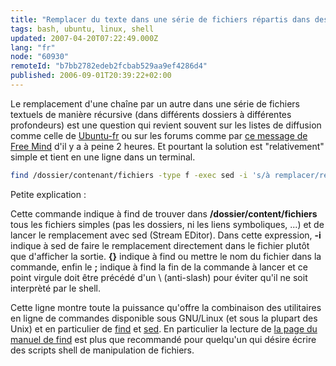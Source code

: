 ```yaml
---
title: "Remplacer du texte dans une série de fichiers répartis dans des dossiers"
tags: bash, ubuntu, linux, shell
updated: 2007-04-20T07:22:49.000Z
lang: "fr"
node: "60930"
remoteId: "b7bb2782edeb2fcbab529aa9ef4286d4"
published: 2006-09-01T20:39:22+02:00
---
```

 
Le remplacement d'une chaîne par un autre dans une série de fichiers textuels de manière récursive (dans différents dossiers à différentes profondeurs) est une question qui revient souvent sur les listes de diffusion comme celle de [Ubuntu-fr](https://lists.ubuntu.com/archives/ubuntu-fr/2006-September/011128.html) ou sur les forums comme par [ce message de Free Mind](https://lists.ubuntu.com/archives/ubuntu-fr/2006-September/011128.html) d'il y a à peine 2 heures. Et pourtant la solution est &quot;relativement&quot; simple et tient en une ligne dans un terminal.

 ``` bash
find /dossier/contenant/fichiers -type f -exec sed -i 's/à remplacer/remplacement/g' {} \;
```

 
Petite explication :

Cette commande indique à find de trouver dans **/dossier/content/fichiers** tous les fichiers simples (pas les dossiers, ni les liens symboliques, ...) et de lancer le remplacement avec sed (Stream EDitor). Dans cette expression, **-i** indique à sed de faire le remplacement directement dans le fichier plutôt que d'afficher la sortie. **{}** indique à find ou mettre le nom du fichier dans la commande, enfin le **;** indique à find la fin de la commande à lancer et ce point virgule doit être précédé d'un \ (anti-slash) pour éviter qu'il ne soit interprèté par le shell.

 
Cette ligne montre toute la puissance qu'offre la combinaison des utilitaires en ligne de commandes disponible sous GNU/Linux (et sous la plupart des Unix) et en particulier de [find](http://pwet.fr/man/linux/commandes/find) et [sed](http://pwet.fr/man/linux/commandes/find). En particulier la lecture de [la page du manuel de find](http://pwet.fr/man/linux/commandes/find) est plus que recommandé pour quelqu'un qui désire écrire des scripts shell de manipulation de fichiers.

